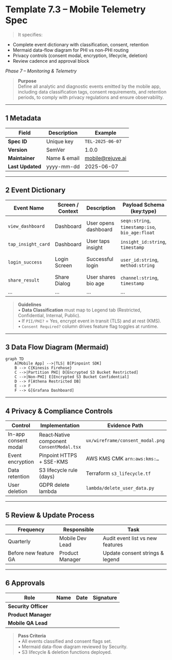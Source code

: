# Template 7.3 – Mobile Telemetry Spec

>It specifies:

- Complete event dictionary with classification, consent, retention
- Mermaid data-flow diagram for PHI vs non-PHI routing
- Privacy controls (consent modal, encryption, lifecycle, deletion)
- Review cadence and approval block

_Phase 7 – Monitoring & Telemetry_

> **Purpose**  
> Define all analytic and diagnostic events emitted by the mobile app, including data classification tags, consent requirements, and retention periods, to comply with privacy regulations and ensure observability.

---

## 1 Metadata

|Field|Description|Example|
|---|---|---|
|**Spec ID**|Unique key|`TEL-2025-06-07`|
|**Version**|SemVer|1.0.0|
|**Maintainer**|Name & email|[mobile@rejuve.ai](mailto:mobile@rejuve.ai)|
|**Last Updated**|yyyy-mm-dd|2025-06-07|

---

## 2 Event Dictionary

|**Event Name**|**Screen / Context**|**Description**|**Payload Schema (key:type)**|**Data Classification**|**PII/PHI?**|**Consent Required?**|**Retention Days**|
|---|---|---|---|---|---|---|---|
|`view_dashboard`|Dashboard|User opens dashboard|`seqn:string`, `timestamp:iso`, `bio_age:float`|Restricted|Yes|Yes (in-app consent)|365|
|`tap_insight_card`|Dashboard|User taps insight|`insight_id:string`, `timestamp`|Internal|No|No|730|
|`login_success`|Login Screen|Successful login|`user_id:string`, `method:string`|Confidential|Yes|Yes (privacy policy)|180|
|`share_result`|Share Dialog|User shares bio age|`channel:string`, `timestamp`|Confidential|May|Yes (opt‑in)|30|
|…|…|…|…|…|…|…|…|

> **Guidelines**  
> • **Data Classification** must map to Legend tab (Restricted, Confidential, Internal, Public).  
> • If `PII/PHI?` = Yes, encrypt event in transit (TLS) and at rest (KMS).  
> • `Consent Required?` column drives feature flag toggles at runtime.

---

## 3 Data Flow Diagram (Mermaid)

```mermaid
graph TD
    A[Mobile App] -->|TLS| B[Pinpoint SDK]
    B --> C{Kinesis Firehose}
    C -->|Partition PHI| D[Encrypted S3 Bucket Restricted]
    C -->|Non-PHI| E[Encrypted S3 Bucket Confidential]
    D --> F[Athena Restricted DB]
    E --> F
    F --> G[Grafana Dashboard]
```

---

## 4 Privacy & Compliance Controls

|Control|Implementation|Evidence Path|
|---|---|---|
|In-app consent modal|React‑Native component `ConsentModal.tsx`|`ux/wireframe/consent_modal.png`|
|Event encryption|Pinpoint HTTPS + SSE-KMS|AWS KMS CMK `arn:aws:kms:…`|
|Data retention|S3 lifecycle rule (days)|Terraform `s3_lifecycle.tf`|
|User deletion|GDPR delete lambda|`lambda/delete_user_data.py`|

---

## 5 Review & Update Process

|Frequency|Responsible|Task|
|---|---|---|
|Quarterly|Mobile Dev Lead|Audit event list vs new features|
|Before new feature GA|Product Manager|Update consent strings & legend|

---

## 6 Approvals

|Role|Name|Date|Signature|
|---|---|---|---|
|**Security Officer**||||
|**Product Manager**||||
|**Mobile QA Lead**||||

> **Pass Criteria**  
> • All events classified and consent flags set.  
> • Mermaid data-flow diagram reviewed by Security.  
> • S3 lifecycle & deletion functions deployed.